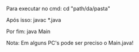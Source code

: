 Para executar no cmd:
cd "path/da/pasta"

Após isso:
javac *.java

Por fim:
java Main

Nota: Em alguns PC's pode ser preciso o Main.java!
